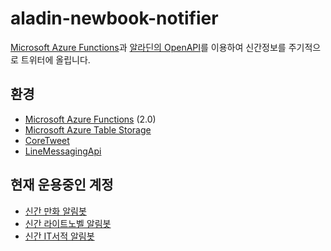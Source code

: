 # aladin-newbook-notifier

[Microsoft Azure Functions](https://azure.microsoft.com/ko-kr/services/functions/)과 [알라딘의 OpenAPI](http://blog.aladin.co.kr/openapi)를 이용하여 신간정보를 주기적으로 트위터에 올립니다.

## 환경

- [Microsoft Azure Functions](https://azure.microsoft.com/ko-kr/services/functions/) (2.0)
- [Microsoft Azure Table Storage](https://azure.microsoft.com/ko-kr/services/storage/tables/)
- [CoreTweet](https://coretweet.github.io/)
- [LineMessagingApi](https://github.com/pierre3/LineMessagingApi)

## 현재 운용중인 계정

- [신간 만화 알림봇](https://twitter.com/comics_notifier)
- [신간 라이트노벨 알림봇](https://twitter.com/lnovel_notifier)
- [신간 IT서적 알림봇](https://twitter.com/itbook_notifier)